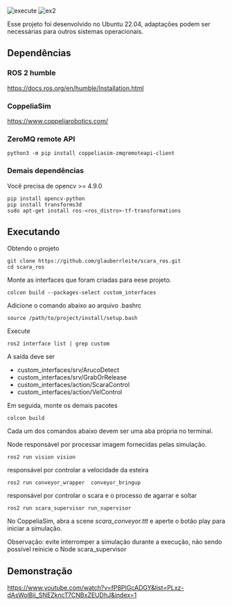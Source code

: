 ![execute](https://github.com/user-attachments/assets/1956a9b0-bcff-482f-a9df-b1e2fa4ee14e)
![ex2](https://github.com/user-attachments/assets/14a4e05d-c116-4f44-bdfa-ff9f9c69ea6d)


Esse projeto foi desenvolvido no Ubuntu 22.04, adaptações podem ser necessárias para outros sistemas operacionais.
## Dependências
### ROS 2 humble
<https://docs.ros.org/en/humble/Installation.html>
### CoppeliaSim
<https://www.coppeliarobotics.com/>
### ZeroMQ remote API
```shell script
python3 -m pip install coppeliasim-zmqremoteapi-client
```
### Demais dependências
Você precisa de opencv >= 4.9.0
```shell script
pip install opencv-python
pip install transforms3d
sudo apt-get install ros-<ros_distro>-tf-transformations
```
## Executando
Obtendo o projeto
```shell script
git clone https://github.com/glauberrleite/scara_ros.git
cd scara_ros
```
Monte as interfaces que foram criadas para eese projeto.
```shell script
colcon build --packages-select custom_interfaces
```
Adicione o comando abaixo ao arquivo .bashrc
```shell script
source /path/to/project/install/setup.bash
```
Execute
```shell script
ros2 interface list | grep custom
```
A saída deve ser
-    custom_interfaces/srv/ArucoDetect
-    custom_interfaces/srv/GrabOrRelease
-    custom_interfaces/action/ScaraControl
-    custom_interfaces/action/VelControl
  
Em seguida, monte os demais pacotes
```shell script
colcon build 
```
Cada um dos comandos abaixo devem ser uma aba própria no terminal.

Node responsável por processar imagem fornecidas pelas simulação.
```shell script
ros2 run vision vision
```
responsável por controlar a velocidade da esteira
```shell script
ros2 run conveyor_wrapper  conveyor_bringup 
```
responsável por controlar o scara e o processo de agarrar e soltar
```shell script
ros2 run scara_supervisor run_supervisor
```
No CoppeliaSim, abra a scene _scara_conveyor.ttt_ e aperte o botão play para iniciar a simulação.

Observação: evite interromper a simulação durante a execução, não sendo possível reinicie o Node scara_supervisor

## Demonstração

<https://www.youtube.com/watch?v=fP8PIGcADGY&list=PLxz-dAsWolBij_SNEZkncT7CNBxZEUDhJ&index=1>
